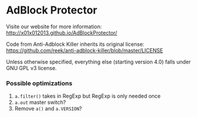 # AdBlock Protector

Visite our website for more information: http://x01x012013.github.io/AdBlockProtector/

Code from Anti-Adblock Killer inherits its original license: https://github.com/reek/anti-adblock-killer/blob/master/LICENSE

Unless otherwise specified, everything else (starting version 4.0) falls under GNU GPL v3 license. 

### Possible optimizations

1. `a.filter()` takes in RegExp but RegExp is only needed once
2. `a.out` master switch?
3. Remove `a()` and `a.VERSION`?
